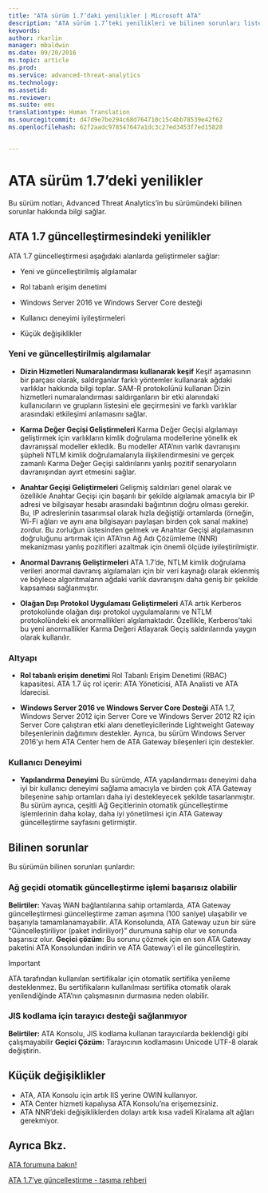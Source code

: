 ```yaml
---
title: "ATA sürüm 1.7’daki yenilikler | Microsoft ATA"
description: "ATA sürüm 1.7’teki yenilikleri ve bilinen sorunları listeler"
keywords: 
author: rkarlin
manager: mbaldwin
ms.date: 09/20/2016
ms.topic: article
ms.prod: 
ms.service: advanced-threat-analytics
ms.technology: 
ms.assetid: 
ms.reviewer: 
ms.suite: ems
translationtype: Human Translation
ms.sourcegitcommit: d47d9e7be294c68d764710c15c4bb78539e42f62
ms.openlocfilehash: 62f2aadc978547647a1dc3c27ed3453f7ed15828


---
```


# ATA sürüm 1.7’deki yenilikler
Bu sürüm notları, Advanced Threat Analytics’in bu sürümündeki bilinen sorunlar hakkında bilgi sağlar.

## ATA 1.7 güncelleştirmesindeki yenilikler
ATA 1.7 güncelleştirmesi aşağıdaki alanlarda geliştirmeler sağlar:

-   Yeni ve güncelleştirilmiş algılamalar

-   Rol tabanlı erişim denetimi

-   Windows Server 2016 ve Windows Server Core desteği

-   Kullanıcı deneyimi iyileştirmeleri

-   Küçük değişiklikler


### Yeni ve güncelleştirilmiş algılamalar


- **Dizin Hizmetleri Numaralandırması kullanarak keşif** Keşif aşamasının bir parçası olarak, saldırganlar farklı yöntemler kullanarak ağdaki varlıklar hakkında bilgi toplar. SAM-R protokolünü kullanan Dizin hizmetleri numaralandırması saldırganların bir etki alanındaki kullanıcıların ve grupların listesini ele geçirmesini ve farklı varlıklar arasındaki etkileşimi anlamasını sağlar. 

- **Karma Değer Geçişi Geliştirmeleri** Karma Değer Geçişi algılamayı geliştirmek için varlıkların kimlik doğrulama modellerine yönelik ek davranışsal modeller ekledik. Bu modeller ATA’nın varlık davranışını şüpheli NTLM kimlik doğrulamalarıyla ilişkilendirmesini ve gerçek zamanlı Karma Değer Geçişi saldırılarını yanlış pozitif senaryoların davranışından ayırt etmesini sağlar.

- **Anahtar Geçişi Geliştirmeleri** Gelişmiş saldırıları genel olarak ve özellikle Anahtar Geçişi için başarılı bir şekilde algılamak amacıyla bir IP adresi ve bilgisayar hesabı arasındaki bağıntının doğru olması gerekir. Bu, IP adreslerinin tasarımsal olarak hızla değiştiği ortamlarda (örneğin, Wi-Fi ağları ve aynı ana bilgisayarı paylaşan birden çok sanal makine) zordur. Bu zorluğun üstesinden gelmek ve Anahtar Geçişi algılamasının doğruluğunu artırmak için ATA’nın Ağ Adı Çözümleme (NNR) mekanizması yanlış pozitifleri azaltmak için önemli ölçüde iyileştirilmiştir.

- **Anormal Davranış Geliştirmeleri** ATA 1.7’de, NTLM kimlik doğrulama verileri anormal davranış algılamaları için bir veri kaynağı olarak eklenmiş ve böylece algoritmaların ağdaki varlık davranışını daha geniş bir şekilde kapsaması sağlanmıştır. 

- **Olağan Dışı Protokol Uygulaması Geliştirmeleri** ATA artık Kerberos protokolünde olağan dışı protokol uygulamalarını ve NTLM protokolündeki ek anormallikleri algılamaktadır. Özellikle, Kerberos’taki bu yeni anormallikler Karma Değeri Atlayarak Geçiş saldırılarında yaygın olarak kullanılır.


### Altyapı

- **Rol tabanlı erişim denetimi** Rol Tabanlı Erişim Denetimi (RBAC) kapasitesi. ATA 1.7 üç rol içerir: ATA Yöneticisi, ATA Analisti ve ATA İdarecisi.

- **Windows Server 2016 ve Windows Server Core Desteği** ATA 1.7, Windows Server 2012 için Server Core ve Windows Server 2012 R2 için Server Core çalıştıran etki alanı denetleyicilerinde Lightweight Gateway bileşenlerinin dağıtımını destekler. Ayrıca, bu sürüm Windows Server 2016’yı hem ATA Center hem de ATA Gateway bileşenleri için destekler.

### Kullanıcı Deneyimi
- **Yapılandırma Deneyimi** Bu sürümde, ATA yapılandırması deneyimi daha iyi bir kullanıcı deneyimi sağlama amacıyla ve birden çok ATA Gateway bileşenine sahip ortamları daha iyi destekleyecek şekilde tasarlanmıştır. Bu sürüm ayrıca, çeşitli Ağ Geçitlerinin otomatik güncelleştirme işlemlerinin daha kolay, daha iyi yönetilmesi için ATA Gateway güncelleştirme sayfasını getirmiştir.

## Bilinen sorunlar
Bu sürümün bilinen sorunları şunlardır:

### Ağ geçidi otomatik güncelleştirme işlemi başarısız olabilir
**Belirtiler:** Yavaş WAN bağlantılarına sahip ortamlarda, ATA Gateway güncelleştirmesi güncelleştirme zaman aşımına (100 saniye) ulaşabilir ve başarıyla tamamlanamayabilir.
ATA Konsolunda, ATA Gateway uzun bir süre “Güncelleştiriliyor (paket indiriliyor)” durumuna sahip olur ve sonunda başarısız olur.
**Geçici çözüm:** Bu sorunu çözmek için en son ATA Gateway paketini ATA Konsolundan indirin ve ATA Gateway’i el ile güncelleştirin.

 > [!IMPORTANT]
 ATA tarafından kullanılan sertifikalar için otomatik sertifika yenileme desteklenmez. Bu sertifikaların kullanılması sertifika otomatik olarak yenilendiğinde ATA’nın çalışmasının durmasına neden olabilir. 

### JIS kodlama için tarayıcı desteği sağlanmıyor
**Belirtiler:** ATA Konsolu, JIS kodlama kullanan tarayıcılarda beklendiği gibi çalışmayabilir **Geçici Çözüm:** Tarayıcının kodlamasını Unicode UTF-8 olarak değiştirin.
 
## Küçük değişiklikler

- ATA, ATA Konsolu için artık IIS yerine OWIN kullanıyor.
- ATA Center hizmeti kapalıysa ATA Konsolu’na erişemezsiniz.
- ATA NNR’deki değişikliklerden dolayı artık kısa vadeli Kiralama alt ağları gerekmiyor.

## Ayrıca Bkz.
[ATA forumuna bakın!](https://social.technet.microsoft.com/Forums/security/home?forum=mata)

[ATA 1.7’ye güncelleştirme - taşıma rehberi](ata-update-1.7-migration-guide.md)




<!--HONumber=Sep16_HO4-->


